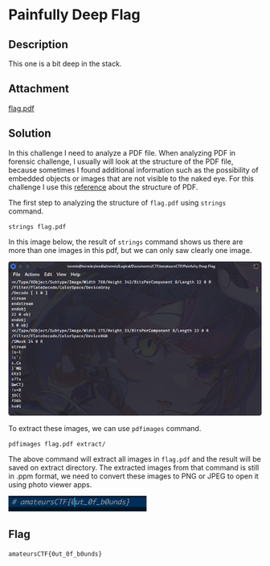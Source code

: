 # Painfully Deep Flag

## Description
This one is a bit deep in the stack.

## Attachment
[flag.pdf](./Challenge/flag.pdf)

## Solution
In this challenge I need to analyze a PDF file. When analyzing PDF in forensic challenge, I usually will look at the structure of the PDF file, because sometimes I found additional information such as the possibility of embedded objects or images that are not visible to the naked eye. For this challenge I use this [reference](https://resources.infosecinstitute.com/topics/hacking/pdf-file-format-basic-structure/) about the structure of PDF.

The first step to analyzing the structure of `flag.pdf` using `strings` command.

```
strings flag.pdf
```

In this image below, the result of `strings` command shows us there are more than one images in this pdf, but we can only saw clearly one image.

![Multiple images inside PDF](./1.png)

To extract these images, we can use `pdfimages` command.

```
pdfimages flag.pdf extract/
```

The above command will extract all images in `flag.pdf` and the result will be saved on extract directory. The extracted images from that command is still in .ppm format, we need to convert these images to PNG or JPEG to open it using photo viewer apps.

![Flag](./flag.png)

## Flag
`amateursCTF{0ut_0f_b0unds}`
